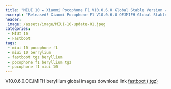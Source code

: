 ```yaml
---
title: "MIUI 10 ★ Xiaomi Pocophone F1 V10.0.6.0 Global Stable Version ★ Fastboot ROM Download"
excerpt: "Released! Xiaomi Pocophone F1 V10.0.6.0 OEJMIFH Global Stable Version Fastboot File Download"
header:
 image: /assets/image/MIUI-10-update-01.jpeg
categories:
 - MIUI 10
 - Fastboot
tags:
 - miui 10 pocophone f1
 - miui 10 berrylium
 - fastboot tgz beryllium
 - pocophone f1 beryllium tgz
 - pocophone f1 miui 10
---
```


V10.0.6.0.OEJMIFH beryllium global images download link [fastboot (.tgz)](http://bigota.d.miui.com/V10.0.6.0.OEJMIFH/beryllium_global_images_V10.0.6.0.OEJMIFH_20181113.0000.00_8.1_global_ad6e716a76.tgz)
